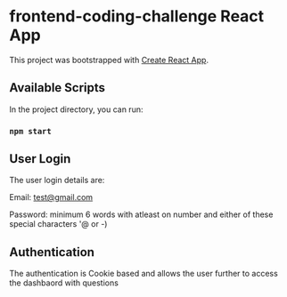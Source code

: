 # frontend-coding-challenge React App

This project was bootstrapped with [Create React App](https://github.com/facebook/create-react-app).

## Available Scripts

In the project directory, you can run:

### `npm start`

## User Login

The user login details are: 

Email: test@gmail.com

Password: minimum 6 words with atleast on number and either of these special characters '@ or -)

## Authentication

The authentication is Cookie based and allows the user further to access the dashbaord with questions
